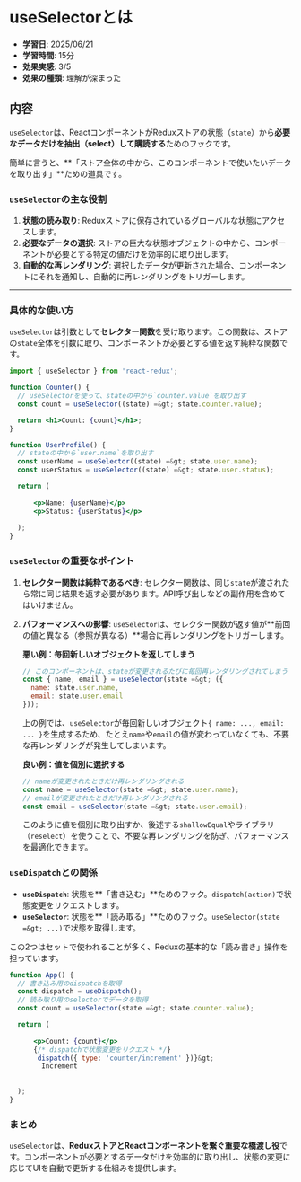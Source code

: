 # useSelectorとは

- **学習日**: 2025/06/21
- **学習時間**: 15分
- **効果実感**: 3/5
- **効果の種類**: 理解が深まった

## 内容

`useSelector`は、ReactコンポーネントがReduxストアの状態（`state`）から**必要なデータだけを抽出（select）して購読する**ためのフックです。

簡単に言うと、**「ストア全体の中から、このコンポーネントで使いたいデータを取り出す」**ための道具です。

### `useSelector`の主な役割

1.  **状態の読み取り**: Reduxストアに保存されているグローバルな状態にアクセスします。
2.  **必要なデータの選択**: ストアの巨大な状態オブジェクトの中から、コンポーネントが必要とする特定の値だけを効率的に取り出します。
3.  **自動的な再レンダリング**: 選択したデータが更新された場合、コンポーネントにそれを通知し、自動的に再レンダリングをトリガーします。

---

### 具体的な使い方

`useSelector`は引数として**セレクター関数**を受け取ります。この関数は、ストアの`state`全体を引数に取り、コンポーネントが必要とする値を返す純粋な関数です。

```jsx
import { useSelector } from 'react-redux';

function Counter() {
  // useSelectorを使って、stateの中から`counter.value`を取り出す
  const count = useSelector((state) =&gt; state.counter.value);

  return <h1>Count: {count}</h1>;
}

function UserProfile() {
  // stateの中から`user.name`を取り出す
  const userName = useSelector((state) =&gt; state.user.name);
  const userStatus = useSelector((state) =&gt; state.user.status);

  return (
    
      <p>Name: {userName}</p>
      <p>Status: {userStatus}</p>
    
  );
}
```

### `useSelector`の重要なポイント

1.  **セレクター関数は純粋であるべき**:
    セレクター関数は、同じ`state`が渡されたら常に同じ結果を返す必要があります。API呼び出しなどの副作用を含めてはいけません。

2.  **パフォーマンスへの影響**:
    `useSelector`は、セレクター関数が返す値が**前回の値と異なる（参照が異なる）**場合に再レンダリングをトリガーします。

    **悪い例：毎回新しいオブジェクトを返してしまう**
    ```jsx
    // このコンポーネントは、stateが変更されるたびに毎回再レンダリングされてしまう
    const { name, email } = useSelector(state =&gt; ({
      name: state.user.name,
      email: state.user.email
    }));
    ```
    上の例では、`useSelector`が毎回新しいオブジェクト`{ name: ..., email: ... }`を生成するため、たとえ`name`や`email`の値が変わっていなくても、不要な再レンダリングが発生してしまいます。

    **良い例：値を個別に選択する**
    ```jsx
    // nameが変更されたときだけ再レンダリングされる
    const name = useSelector(state =&gt; state.user.name);
    // emailが変更されたときだけ再レンダリングされる
    const email = useSelector(state =&gt; state.user.email);
    ```
    このように値を個別に取り出すか、後述する`shallowEqual`やライブラリ（`reselect`）を使うことで、不要な再レンダリングを防ぎ、パフォーマンスを最適化できます。

### `useDispatch`との関係

*   **`useDispatch`**: 状態を**「書き込む」**ためのフック。`dispatch(action)`で状態変更をリクエストします。
*   **`useSelector`**: 状態を**「読み取る」**ためのフック。`useSelector(state =&gt; ...)`で状態を取得します。

この2つはセットで使われることが多く、Reduxの基本的な「読み書き」操作を担っています。

```jsx
function App() {
  // 書き込み用のdispatchを取得
  const dispatch = useDispatch();
  // 読み取り用のselectorでデータを取得
  const count = useSelector(state =&gt; state.counter.value);

  return (
    
      <p>Count: {count}</p>
      {/* dispatchで状態変更をリクエスト */}
       dispatch({ type: 'counter/increment' })}&gt;
        Increment
      
    
  );
}
```

### まとめ

`useSelector`は、**ReduxストアとReactコンポーネントを繋ぐ重要な橋渡し役**です。コンポーネントが必要とするデータだけを効率的に取り出し、状態の変更に応じてUIを自動で更新する仕組みを提供します。